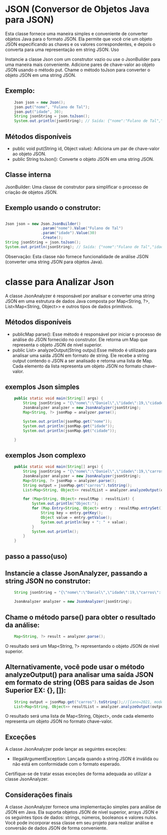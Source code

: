 # JSON (Conversor de Objetos Java para JSON)

Esta classe fornece uma maneira simples e conveniente de converter objetos Java para o formato JSON. Ela permite que você crie um objeto JSON especificando as chaves e os valores correspondentes, e depois o converta para uma representação em string JSON.
Uso

Instancie a classe Json com um construtor vazio ou use o JsonBuilder para uma maneira mais conveniente.
Adicione pares de chave-valor ao objeto JSON usando o método put.
Chame o método toJson para converter o objeto JSON em uma string JSON.

## Exemplo:

```java
    Json json = new Json();
    json.put("nome", "Fulano de Tal");
    json.put("idade", 30);
    String jsonString = json.toJson();
    System.out.println(jsonString); // Saída: {"nome":"Fulano de Tal","idade":30}
```

## Métodos disponíveis

<ul>
    <li>public void put(String id, Object value): Adiciona um par de chave-valor ao objeto JSON.</li>
    <li>public String toJson(): Converte o objeto JSON em uma string JSON.</li>
</ul>

## Classe interna

JsonBuilder: Uma classe de construtor para simplificar o processo de criação de objetos JSON.

## Exemplo usando o construtor:

```java

Json json = new Json.JsonBuilder()
                .param("nome").Value("Fulano de Tal")
                .param("idade").Value(30)
                .Create();
String jsonString = json.toJson();
System.out.println(jsonString); // Saída: {"nome":"Fulano de Tal","idade":30}
```

Observação: Esta classe não fornece funcionalidade de análise JSON (converter uma string JSON para objetos Java).

# classe para Analizar Json

A classe JsonAnalyzer é responsável por analisar e converter uma string JSON em uma estrutura de dados Java composta por Map<String, ?>, List<Map<String, Object>> e outros tipos de dados primitivos.

## Métodos disponíveis

<ul>
    <li>publicMap<String, ?> parse(): Esse método é responsável por iniciar o processo de análise do JSON fornecido no construtor. Ele retorna um Map que representa o objeto JSON de nível superior.</li>
    <li>public List<Map<String, Object>> analyzeOutput(String outpu):Esse método é utilizado para analisar uma saída JSON em formato de string. Ele recebe a string output contendo o JSON a ser analisado e retorna uma lista de Map<String, Object>. Cada elemento da lista representa um objeto JSON no formato chave-valor.</li>
</ul>

## exemplos Json simples

```java
    public static void main(String[] args) {
        String jsonString = "{\"nome\":\"Daniel\",\"idade\":19,\"cidade\":\"salvador\"}";
        JsonAnalyzer analyzer = new JsonAnalyzer(jsonString);
        Map<String, ?> jsonMap = analyzer.parse();

        System.out.println(jsonMap.get("nome"));
        System.out.println(jsonMap.get("idade"));
        System.out.println(jsonMap.get("cidade"));

    }

```


## exemplos Json complexo

```java
    public static void main(String[] args) {
        String jsonString = "{\"nome\":\"Daniel\",\"idade\":19,\"carros\":[{\"modelo\":\"BMW\",\"ano\":2021},{\"modelo\":\"Audi\",\"ano\":2022}],\"cidade\":\"salvador\"}";
        JsonAnalyzer analyzer = new JsonAnalyzer(jsonString);
        Map<String, ?> jsonMap = analyzer.parse();
        String output = jsonMap.get("carros").toString();
        List<Map<String, Object>> resultList = analyzer.analyzeOutput(output);

        for (Map<String, Object> resultMap : resultList) {
            System.out.println("Object:");
            for (Map.Entry<String, Object> entry : resultMap.entrySet()) {
                String key = entry.getKey();
                Object value = entry.getValue();
                System.out.println(key + ": " + value);
            }
            System.out.println();
        }
    }
```


## passo a passo(uso)

## Instancie a classe JsonAnalyzer, passando a string JSON no construtor:

```java
    String jsonString = "{\"nome\":\"Daniel\",\"idade\":19,\"carros\":[{\"modelo\":\"BMW\",\"ano\":2021},{\"modelo\":\"Audi\",\"ano\":2022}],\"cidade\":\"salvador\"}";

    JsonAnalyzer analyzer = new JsonAnalyzer(jsonString);

```

## Chame o método parse() para obter o resultado da análise:

```java
    Map<String, ?> result = analyzer.parse();
```

O resultado será um Map<String, ?> representando o objeto JSON de nível superior.

## Alternativamente, você pode usar o método analyzeOutput() para analisar uma saída JSON em formato de string (OBS para saidas de Json Superior EX: {}, []):

```java
    String output = jsonMap.get("carros").toString();//[{ano=2021, modelo=BMW}, {ano=2022, modelo=Audi}]
    List<Map<String, Object>> resultList = analyzer.analyzeOutput(output);
```

O resultado será uma lista de Map<String, Object>, onde cada elemento representa um objeto JSON no formato chave-valor.


## Exceções

A classe JsonAnalyzer pode lançar as seguintes exceções:

<ul>
    <li>IllegalArgumentException: Lançada quando a string JSON é inválida ou não está em conformidade com o formato esperado.</li>
</ul>

Certifique-se de tratar essas exceções de forma adequada ao utilizar a classe JsonAnalyzer.


## Considerações finais

A classe JsonAnalyzer fornece uma implementação simples para análise de JSON em Java. Ela suporta objetos JSON de nível superior, arrays JSON e os seguintes tipos de dados: strings, números, booleanos e valores nulos. Você pode incorporar essa classe em seu projeto para realizar análise e conversão de dados JSON de forma conveniente.
